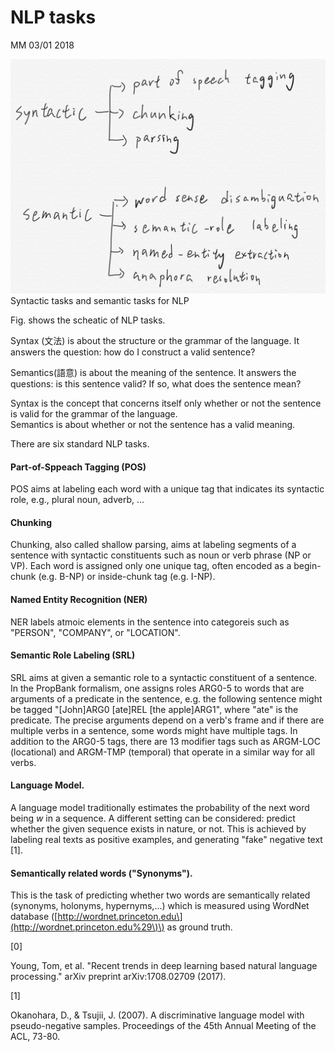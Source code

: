# NLP tasks

MM 03/01 2018

![](/assets/syntactic_semantic.jpg)Syntactic tasks and semantic tasks for NLP

Fig. shows the scheatic of NLP tasks.

Syntax \(文法\) is about the structure or the grammar of the language. It answers the question: how do I construct a valid sentence?

Semantics\(語意\) is about the meaning of the sentence. It answers the questions: is this sentence valid? If so, what does the sentence mean?

Syntax is the concept that concerns itself only whether or not the sentence is valid for the grammar of the language.  
Semantics is about whether or not the sentence has a valid meaning.

There are six standard NLP tasks.

#### Part-of-Sppeach Tagging \(POS\)

POS aims at labeling each word with a unique tag that indicates its syntactic role, e.g., plural noun, adverb, ...

#### Chunking

Chunking, also called shallow parsing, aims at labeling segments of a sentence with syntactic constituents such as noun or verb phrase \(NP or VP\). Each word is assigned only one unique tag, often encoded as a begin-chunk \(e.g. B-NP\) or inside-chunk tag \(e.g. I-NP\).

#### Named Entity Recognition \(NER\)

NER labels atmoic elements in the sentence into categoreis such as "PERSON", "COMPANY", or "LOCATION".

#### Semantic Role Labeling \(SRL\)

SRL aims at given a semantic role to a syntactic constituent of a sentence.  
In the PropBank formalism, one assigns roles ARG0-5 to words that are arguments of a predicate in the sentence, e.g. the following sentence might be tagged "\[John\]ARG0 \[ate\]REL \[the apple\]ARG1", where "ate" is the predicate. The precise arguments depend on a verb's frame and if there are multiple verbs in a sentence, some words might have multiple tags. In addition to the ARG0-5 tags, there are 13 modifier tags such as ARGM-LOC \(locational\) and ARGM-TMP \(temporal\) that operate in a similar way for all verbs.

#### Language Model.

A language model traditionally estimates the probability of the next word being $w$ in a sequence. A different setting can be considered: predict whether the given sequence exists in nature, or not. This is achieved by labeling real texts as positive examples, and generating "fake" negative text \[1\].

#### Semantically related words \("Synonyms"\).

This is the task of predicting whether two words are semantically related \(synonyms, holonyms, hypernyms,...\) which is measured using WordNet database \([http://wordnet.princeton.edu\](http://wordnet.princeton.edu%29\)\) as ground truth.

\[0\]

Young, Tom, et al. "Recent trends in deep learning based natural language processing." arXiv preprint arXiv:1708.02709 \(2017\).

\[1\]

Okanohara, D., & Tsujii, J. \(2007\). A discriminative language model with pseudo-negative samples. Proceedings of the 45th Annual Meeting of the ACL, 73-80.


